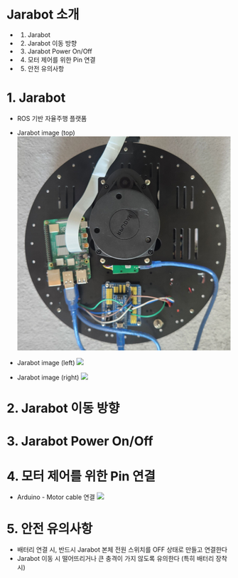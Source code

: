 # Jarabot 소개
* 1. Jarabot
* 2. Jarabot 이동 방향
* 3. Jarabot Power On/Off
* 4. 모터 제어를 위한 Pin 연결
* 5. 안전 유의사항

# 1. Jarabot
* ROS 기반 자율주행 플랫폼
* Jarabot image (top)
  ![](./jarabot/jarabot_top.jpg)

* Jarabot image (left)
  ![](./jarabot/jarabot_left.jpg)

  
* Jarabot image (right)
  ![](./jarabot/jarabot_left.jpg)

# 2. Jarabot 이동 방향

# 3. Jarabot Power On/Off

# 4. 모터 제어를 위한 Pin 연결

* Arduino - Motor cable 연결
  ![](./jarabot/jarabot_pin_connect.jpg)


# 5. 안전 유의사항
* 배터리 연결 시, 반드시 Jarabot 본체 전원 스위치를 OFF 상태로 만들고 연결한다 
* Jarabot 이동 시 떨어뜨리거나 큰 충격이 가지 않도록 유의한다 (특히 배터리 장착 시)
